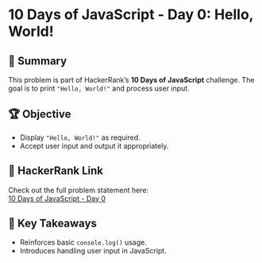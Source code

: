 # 10 Days of JavaScript - Day 0: Hello, World!

## 📝 Summary

This problem is part of HackerRank’s **10 Days of JavaScript** challenge. The goal is to print `"Hello, World!"` and process user input.

## 🏆 Objective

- Display `"Hello, World!"` as required.
- Accept user input and output it appropriately.

## 🔗 HackerRank Link

Check out the full problem statement here:  
[10 Days of JavaScript - Day 0](https://www.hackerrank.com/domains/tutorials/10-days-of-javascript)

## 🎯 Key Takeaways

- Reinforces basic `console.log()` usage.
- Introduces handling user input in JavaScript.
